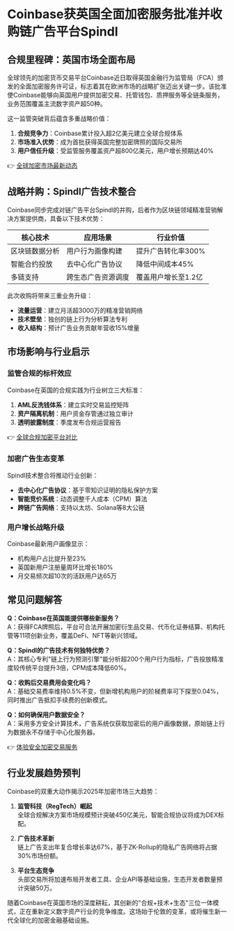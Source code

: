 # Coinbase获英国全面加密服务批准并收购链广告平台Spindl

## 合规里程碑：英国市场全面布局

全球领先的加密货币交易平台Coinbase近日取得英国金融行为监管局（FCA）颁发的全面加密服务许可证，标志着其在欧洲市场的战略扩张迈出关键一步。该批准使Coinbase能够向英国用户提供加密交易、托管钱包、质押服务等全链条服务，业务范围覆盖主流数字资产超50种。

这一监管突破背后蕴含多重战略价值：
1. **合规竞争力**：Coinbase累计投入超2亿美元建立全球合规体系
2. **市场准入优势**：成为首批获得英国完整加密牌照的国际交易所
3. **用户信任升级**：受监管服务覆盖资产超800亿美元，用户增长预期达40%

👉 [全球加密市场最新动态](https://bit.ly/okx_welcome)

## 战略并购：Spindl广告技术整合

Coinbase同步完成对链广告平台Spindl的并购，后者作为区块链领域精准营销解决方案提供商，具备以下技术优势：

| 核心技术       | 应用场景                 | 行业价值                |
|----------------|--------------------------|-------------------------|
| 区块链数据分析 | 用户行为画像构建         | 提升广告转化率300%      |
| 智能合约投放   | 去中心化广告协议         | 降低中间成本45%         |
| 多链支持       | 跨生态广告资源调度       | 覆盖用户增长至1.2亿     |

此次收购将带来三重业务升级：
- **流量运营**：建立月活超3000万的精准营销网络
- **技术壁垒**：独创的链上行为分析算法专利
- **收入结构**：预计广告业务贡献年营收15%增量

## 市场影响与行业启示

### 监管合规的标杆效应
Coinbase在英国的合规实践为行业树立三大标准：
1. **AML反洗钱体系**：建立实时交易监控矩阵
2. **资产隔离机制**：用户资金存管通过独立审计
3. **透明披露制度**：季度发布合规运营报告

👉 [全球合规加密平台对比](https://bit.ly/okx_welcome)

### 加密广告生态变革
Spindl技术整合将推动行业创新：
- **去中心化广告协议**：基于零知识证明的隐私保护方案
- **智能竞价系统**：动态调整千人成本（CPM）算法
- **跨链广告网络**：支持以太坊、Solana等8大公链

### 用户增长战略升级
Coinbase最新用户画像显示：
- 机构用户占比提升至23%
- 英国新用户注册量周环比增长180%
- 月交易频次超10次的活跃用户达65万

## 常见问题解答

**Q：Coinbase在英国能提供哪些新服务？**  
A：获得FCA牌照后，平台可合法开展加密衍生品交易、代币化证券结算、机构托管等11项创新业务，覆盖DeFi、NFT等新兴领域。

**Q：Spindl的广告技术有何独特优势？**  
A：其核心专利"链上行为预测引擎"能分析超200个用户行为指标，广告投放精准度较传统平台提升3倍，CPM成本降低60%。

**Q：收购后交易费用会变化吗？**  
A：基础交易费率维持0.5%不变，但新增机构用户的阶梯费率可下探至0.04%，同时推出广告抵扣手续费的创新模式。

**Q：如何确保用户数据安全？**  
A：采用多方安全计算技术，广告系统仅获取加密后的用户画像数据，原始链上行为数据永不存储于中心化服务器。

👉 [体验安全加密交易服务](https://bit.ly/okx_welcome)

## 行业发展趋势预判

Coinbase的双重大动作揭示2025年加密市场三大趋势：

1. **监管科技（RegTech）崛起**  
   全球合规解决方案市场规模预计突破450亿美元，智能合规协议将成为DEX标配。

2. **广告技术革新**  
   链上广告支出年复合增长率达67%，基于ZK-Rollup的隐私广告网络将占据30%市场份额。

3. **平台生态竞争**  
   头部交易所将加速布局开发者工具、企业API等基础设施，生态开发者数量预计突破50万。

随着Coinbase在英国市场的深度耕耘，其创新的"合规+技术+生态"三位一体模式，正在重新定义数字资产行业的竞争维度。这场始于伦敦的变革，或将催生新一代全球化的加密金融基础设施。